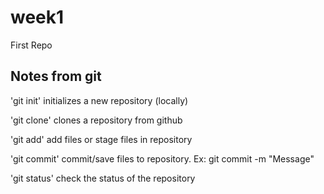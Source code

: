 # week1
First Repo

## Notes from git

'git init' initializes a new repository (locally)

'git clone' clones a repository from github

'git add' add files or stage files in repository

'git commit' commit/save files to repository. Ex: git commit -m "Message"

'git status' check the status of the repository
